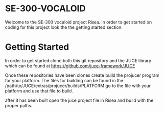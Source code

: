 # SE-300-VOCALOID
Welcome to the SE-300 vocaloid project Risea. In order to get started on
coding for this project look the the getting started section

# Getting Started
In order to get started clone both this git repository and 
the JUCE library which can be found at https://github.com/juce-framework/JUCE

Once these repositories have been clones create build the projucer program for 
your platform. The files for building can be found in the /path/to/JUCE/extras/projucer/builds/PLATFORM
go to the file with your platform and use that file to build.

after it has been built open the juce project file in Risea and build with the proper paths.

